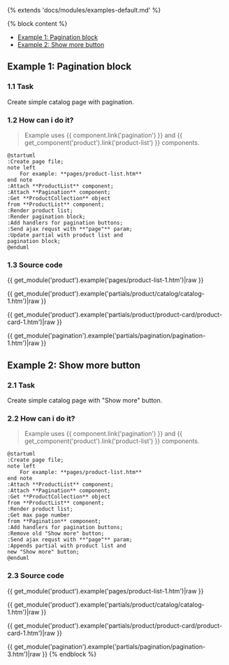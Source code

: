 {% extends 'docs/modules/examples-default.md' %}

{% block content %}
* [Example 1: Pagination block](#example-1-pagination-block)
* [Example 2: Show more button](#example-2-show-more-button)

## Example 1: Pagination block

### 1.1 Task

Create simple catalog page with pagination.

### 1.2 How can i do it?

> Example uses {{ component.link('pagination') }} and {{ get_component('product').link('product-list') }} components.

```plantuml
@startuml
:Create page file;
note left
    For example: **pages/product-list.htm**
end note
:Attach **ProductList** component;
:Attach **Pagination** component;
:Get **ProductCollection** object
from **ProductList** component;
:Render product list;
:Render pagination block;
:Add handlers for pagination buttons;
:Send ajax requst with **"page"** param;
:Update partial with product list and
pagination block;
@enduml
```

### 1.3 Source code

{{ get_module('product').example('pages/product-list-1.htm')|raw }}

{{ get_module('product').example('partials/product/catalog/catalog-1.htm')|raw }}

{{ get_module('product').example('partials/product/product-card/product-card-1.htm')|raw }}

{{ get_module('pagination').example('partials/pagination/pagination-1.htm')|raw }}

## Example 2: Show more button

### 2.1 Task

Create simple catalog page with "Show more" button.

### 2.2 How can i do it?

> Example uses {{ component.link('pagination') }} and {{ get_component('product').link('product-list') }} components.

```plantuml
@startuml
:Create page file;
note left
    For example: **pages/product-list.htm**
end note
:Attach **ProductList** component;
:Attach **Pagination** component;
:Get **ProductCollection** object
from **ProductList** component;
:Render product list;
:Get max page number
from **Pagination** component;
:Add handlers for pagination buttons;
:Remove old "Show more" button;
:Send ajax requst with **"page"** param;
:Appends partial with product list and
new "Show more" button;
@enduml
```

### 2.3 Source code

{{ get_module('product').example('pages/product-list-1.htm')|raw }}

{{ get_module('product').example('partials/product/catalog/catalog-1.htm')|raw }}

{{ get_module('product').example('partials/product/product-card/product-card-1.htm')|raw }}

{{ get_module('pagination').example('partials/pagination/pagination-3.htm')|raw }}
{% endblock %}